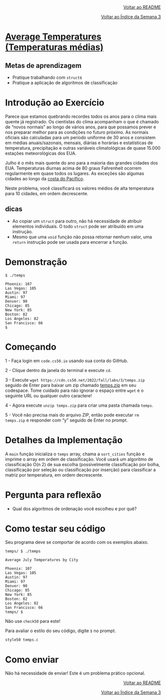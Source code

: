 <p align="right">
   <a href="https://patyfil.github.io/cs50-cc50-harvard/">Voltar ao README</a>
</p>
<p align="right">
   <a href="https://patyfil.github.io/cs50-cc50-harvard/3-Algoritmos.html">Voltar ao Índice da Semana 3</a>
</p>

# [Average Temperatures (Temperaturas médias)](https://cs50.harvard.edu/x/2023/problems/3/temps/)  

## Metas de aprendizagem

* Pratique trabalhando com `struct`s  
* Pratique a aplicação de algoritmos de classificação  

# Introdução ao Exercício  

Parece que estamos quebrando recordes todos os anos para o clima mais quente já registrado. Os cientistas do clima acompanham o que é chamado de “novos normais” ao longo de vários anos, para que possamos prever e nos preparar melhor para as condições no futuro próximo. As normais oficiais são calculadas para um período uniforme de 30 anos e consistem em médias anuais/sazonais, mensais, diárias e horárias e estatísticas de temperatura, precipitação e outras variáveis ​​climatológicas de quase 15.000 estações meteorológicas dos EUA.

Julho é o mês mais quente do ano para a maioria das grandes cidades dos EUA. Temperaturas diurnas acima de 80 graus Fahrenheit ocorrem regularmente em quase todos os lugares. As exceções são algumas cidades ao longo da [costa do Pacífico](https://www.ncei.noaa.gov/products/land-based-station/us-climate-normals).

Neste problema, você classificará os valores médios de alta temperatura para 10 cidades, em ordem decrescente.

## dicas

* Ao copiar um `struct` para outro, não há necessidade de atribuir elementos individuais. O todo `struct` pode ser atribuído em uma instrução.
* Mesmo que uma `void` função não possa retornar nenhum valor, uma `return` instrução pode ser usada para encerrar a função.

# Demonstração  

```
$ ./temps    

Phoenix: 107
Las Vegas: 105
Austin: 97
Miami: 97
Denver: 90
Chicago: 85
New York: 85
Boston: 82
Los Angeles: 82
San Francisco: 66
$       
```

# Começando  

1 - Faça login em `code.cs50.io` usando sua conta do GitHub.  

2 - Clique dentro da janela do terminal e execute `cd`.  

3 - Execute `wget https://cdn.cs50.net/2022/fall/labs/3/temps.zip` seguido de Enter para baixar um zip chamado [temps.zip](https://patyfil.github.io/cs50-cc50-harvard/semana3/temps.zip) em seu codespace. Tome cuidado para não ignorar o espaço entre `wget` e o seguinte URL ou qualquer outro caractere!  

4 - Agora execute `unzip temps.zip` para criar uma pasta chamada `temps`.  

5 - Você não precisa mais do arquivo ZIP, então pode executar `rm temps.zip` e responder com “y” seguido de Enter no prompt.  

# Detalhes da Implementação  

A `main` função inicializa o `temps` array, chama a `sort_cities` função e imprime o array em ordem de classificação. Você usará um algoritmo de classificação O(n 2) de sua escolha (possivelmente classificação por bolha, classificação por seleção ou classificação por inserção) para classificar a matriz por temperatura, em ordem decrescente.

# Pergunta para reflexão  

* Qual dos algoritmos de ordenação você escolheu e por quê?

# Como testar seu código  

Seu programa deve se comportar de acordo com os exemplos abaixo.

```
temps/ $ ./temps

Average July Temperatures by City

Phoenix: 107
Las Vegas: 105
Austin: 97
Miami: 97
Denver: 90
Chicago: 85
New York: 85
Boston: 82
Los Angeles: 82
San Francisco: 66
temps/ $ 
```

Não use `check50` para este!

Para avaliar o estilo do seu código, digite `$` no prompt.  

`style50 temps.c`  

# Como enviar  

Não há necessidade de enviar! Este é um problema prático opcional.

<p align="right">
   <a href="https://patyfil.github.io/cs50-cc50-harvard/">Voltar ao README</a>
</p>
<p align="right">
   <a href="https://patyfil.github.io/cs50-cc50-harvard/3-Algoritmos.html">Voltar ao Índice da Semana 3</a>
</p>